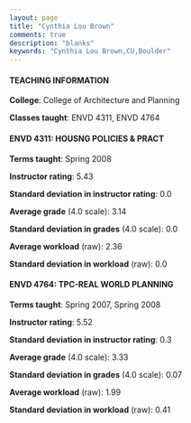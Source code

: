 ```yaml
---
layout: page
title: "Cynthia Lou Brown" 
comments: true
description: "blanks"
keywords: "Cynthia Lou Brown,CU,Boulder"
---
```

<head>
<script src="https://ajax.googleapis.com/ajax/libs/jquery/2.1.3/jquery.min.js"></script>
<script src="https://dl.dropboxusercontent.com/s/pc42nxpaw1ea4o9/highcharts.js?dl=0"></script>
<!-- <script src="../assets/js/highcharts.js"></script> -->
<style type="text/css">@font-face {
	font-family: "Bebas Neue";
	src: url(https://www.filehosting.org/file/details/544349/BebasNeue Regular.otf) format("opentype");
	}
	h1.Bebas { 
		font-family: "Bebas Neue", Verdana, Tahoma;
	}
</style>
</head>
	   
#### TEACHING INFORMATION

**College**: College of Architecture and Planning

**Classes taught**: ENVD 4311, ENVD 4764

#### ENVD 4311: HOUSNG POLICIES & PRACT

**Terms taught**: Spring 2008

**Instructor rating**: 5.43

**Standard deviation in instructor rating**: 0.0

**Average grade** (4.0 scale): 3.14

**Standard deviation in grades** (4.0 scale): 0.0

**Average workload** (raw): 2.36

**Standard deviation in workload** (raw): 0.0

#### ENVD 4764: TPC-REAL WORLD PLANNING

**Terms taught**: Spring 2007, Spring 2008

**Instructor rating**: 5.52

**Standard deviation in instructor rating**: 0.3

**Average grade** (4.0 scale): 3.33

**Standard deviation in grades** (4.0 scale): 0.07

**Average workload** (raw): 1.99

**Standard deviation in workload** (raw): 0.41

